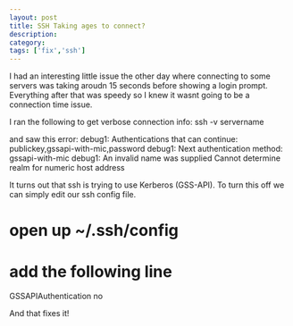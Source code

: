 ```yaml
---
layout: post
title: SSH Taking ages to connect?
description:
category:
tags: ['fix','ssh']
--- 
```


I had an interesting little issue the other day where connecting to some servers was taking aroudn 15 seconds before showing a login prompt. Everything after that was speedy so I knew it wasnt going to be a connection time issue. 

I ran the following to get verbose connection info:
    ssh -v servername

and saw this error:
    debug1: Authentications that can continue: publickey,gssapi-with-mic,password
    debug1: Next authentication method: gssapi-with-mic
    debug1: An invalid name was supplied
    Cannot determine realm for numeric host address

It turns out that ssh is trying to use Kerberos (GSS-API). To turn this off we can simply edit our ssh config file.

   # open up ~/.ssh/config
   # add the following line
   GSSAPIAuthentication no

And that fixes it!